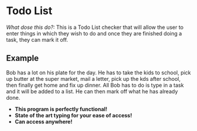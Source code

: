 # Todo List

_What dose this do?:_ This is a Todo List checker that will allow the user to enter things
in which they wish to do and once they are finished doing a task, they can mark it off.

## Example

Bob has a lot on his plate for the day. He has to take the kids to school, pick up butter at the super market,
mail a letter, pick up the kds after school, then finally get home and fix up dinner. All Bob has to do is
type in a task and it will be added to a list. He can then mark off what he has already done.

- **This program is perfectly functional!**
- **State of the art typing for your ease of access!**
- **Can access anywhere!**
